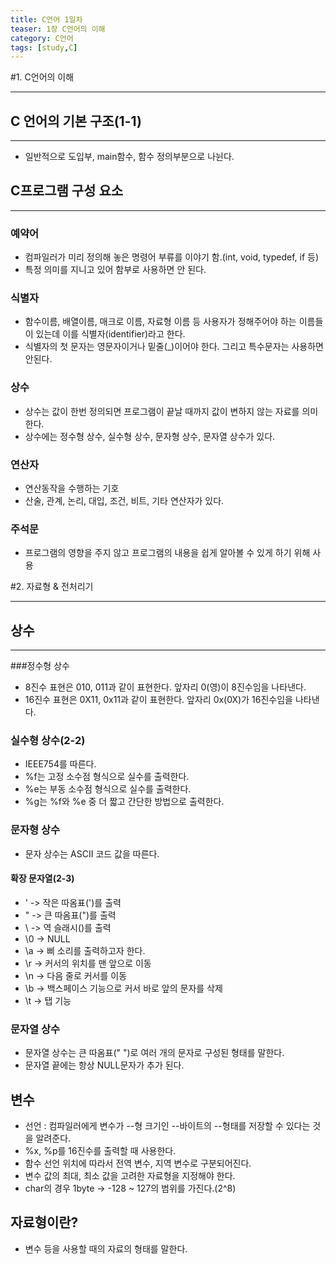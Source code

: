 ```yaml
---
title: C언어 1일차
teaser: 1장 C언어의 이해
category: C언어
tags: [study,C]
---
```


#1. C언어의 이해
* * *
## C 언어의 기본 구조(1-1)
* * *
- 일반적으로 도입부, main함수, 함수 정의부분으로 나뉜다.

## C프로그램 구성 요소
* * *
### 예약어
- 컴파일러가 미리 정의해 놓은 명령어 부류를 이야기 함.(int, void, typedef, if 등)
- 특정 의미를 지니고 있어 함부로 사용하면 안 된다.

### 식별자
- 함수이름, 배열이름, 매크로 이름, 자료형 이름 등 사용자가 정해주어야 하는 이름들이 있는데 이를 식별자(identifier)라고 한다.
- 식별자의 첫 문자는 영문자이거나 밑줄(_)이어야 한다. 그리고 특수문자는 사용하면 안된다.

### 상수
- 상수는 값이 한번 정의되면 프로그램이 끝날 때까지 값이 변하지 않는 자료를 의미한다.
- 상수에는 정수형 상수, 실수형 상수, 문자형 상수, 문자열 상수가 있다.

### 연산자
- 연산동작을 수행하는 기호
- 산술, 관계, 논리, 대입, 조건, 비트, 기타 연산자가 있다.

### 주석문
- 프로그램의 영향을 주지 않고 프로그램의 내용을 쉽게 알아볼 수 있게 하기 위해 사용

#2. 자료형 & 전처리기
* * *
## 상수
* * *
###정수형 상수
- 8진수 표현은 010, 011과 같이 표현한다. 앞자리 0(영)이 8진수임을 나타낸다.
- 16진수 표현은 0X11, 0x11과 같이 표현한다. 앞자리 0x(0X)가 16진수임을 나타낸다.

### 실수형 상수(2-2)
- IEEE754를 따른다. 
- %f는 고정 소수점 형식으로 실수를 출력한다.
- %e는 부동 소수점 형식으로 실수를 출력한다.
- %g는 %f와 %e 중 더 짧고 간단한 방법으로 출력한다.

### 문자형 상수
- 문자 상수는 ASCII 코드 값을 따른다.
#### 확장 문자열(2-3)
- \' -> 작은 따옴표(')를 출력
- \" -> 큰 따옴표(")를 출력
- \\ -> 역 슬래시(\)를 출력
- \0 -> NULL
- \a -> 삐 소리를 출력하고자 한다. 
- \r -> 커서의 위치를 맨 앞으로 이동
- \n -> 다음 줄로 커서를 이동
- \b -> 백스페이스 기능으로 커서 바로 앞의 문자를 삭제
- \t -> 탭 기능

### 문자열 상수
- 문자열 상수는 큰 따옴표(" ")로 여러 개의 문자로 구성된 형태를 말한다. 
- 문자열 끝에는 항상 NULL문자가 추가 된다.

## 변수
- 선언 : 컴파일러에게 변수가 --형 크기인 --바이트의 --형태를 저장할 수 있다는 것을 알려준다.
- %x, %p를 16진수를 출력할 때 사용한다.
- 함수 선언 위치에 따라서 전역 변수, 지역 변수로 구분되어진다.
- 변수 값의 최대, 최소 값을 고려한 자료형을 지정해야 한다.
- char의 경우 1byte -> -128 ~ 127의 범위를 가진다.(2^8)

## 자료형이란?
- 변수 등을 사용할 때의 자료의 형태를 말한다.

